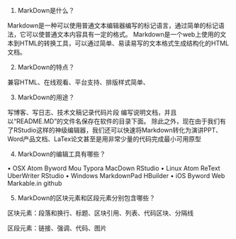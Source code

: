 1.	MarkDown是什么？

Markdown是一种可以使用普通文本编辑器编写的标记语言，通过简单的标记语法，它可以使普通文本内容具有一定的格式。
Markdown是一个web上使用的文本到HTML的转换工具，可以通过简单、易读易写的文本格式生成结构化的HTML文档。

2.	MarkDown的特点？

兼容HTML、在线观看、平台支持、排版样式简单、

3.	MarkDown的用途？

写博客、写日志、技术文稿记录代码片段
编写说明文档，并且以“README.MD”的文件名保存在软件的目录下面。
除此之外，现在由于我们有了RStudio这样的神级编辑器，我们还可以快速将Markdown转化为演讲PPT、Word产品文档、LaTex论文甚至是用非常少量的代码完成最小可用原型

4.	MarkDown的编辑工具有哪些？

•	OSX
Atom
Byword
Mou
Typora
MacDown
RStudio
•	Linux
Atom
ReText
UberWriter
RStudio
•	Windows
MarkdownPad
HBuilder
•	iOS
Byword
Web
Markable.in
github

5.	MarkDown的区块元素和区段元素分别包含哪些？

区块元素：段落和换行、标题、区块引用、列表、代码区块、分隔线

区段元素：链接、强调、代码、图片

